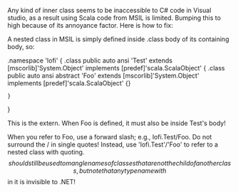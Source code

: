 Any kind of inner class seems to be inaccessible to C# code in Visual studio, as a result using Scala code from MSIL is limited.
Bumping this to high because of its annoyance factor. Here is how to fix:

A nested class in MSIL is simply defined inside .class body of its containing body, so:

.namespace 'lofi'
{
    .class public auto ansi 'Test'
           extends    [mscorlib]'System.Object'
           implements [predef]'scala.ScalaObject'
    {
      .class public auto ansi abstract 'Foo'
             extends    [mscorlib]'System.Object'
             implements [predef]'scala.ScalaObject' {}

    }
}

This is the extern. When Foo is defined, it must also be inside Test's body!

When you refer to Foo, use a forward slash; e.g., lofi.Test/Foo. Do not surround the / in single quotes! Instead, use 'lofi.Test'/'Foo' to refer to a nested class with quoting. $$ should still be used to mangle names of classes that are not the child of another class, but note that any type name with $$ in it is invisible to .NET!
